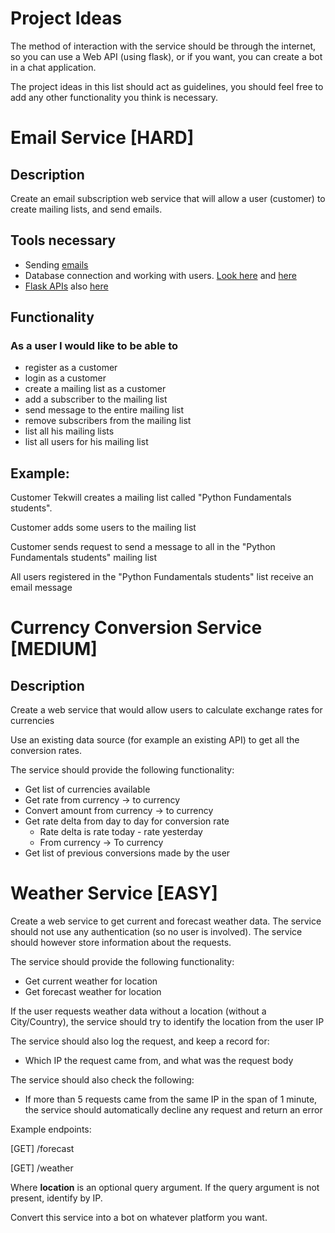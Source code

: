 # Project Ideas

The method of interaction with the service should be through the internet, so you can use a Web API (using flask), or if
you want, you can create a bot in a chat application.

The project ideas in this list should act as guidelines, you should feel free to add any other functionality you think
is necessary.

# Email Service [HARD]

## Description

Create an email subscription web service that will allow a user (customer) to create mailing lists, and send emails.

## Tools necessary

* Sending [emails](https://realpython.com/python-send-email/)
* Database connection and working with users. [Look here](/lessons/lesson_21)
  and [here](https://medium.com/@anubabajide/rest-api-authentication-in-flask-481518a7479b)
* [Flask APIs](lessons/lesson_18)
  also [here](https://programminghistorian.org/en/lessons/creating-apis-with-python-and-flask)

## Functionality

### As a user I would like to be able to

* register as a customer
* login as a customer
* create a mailing list as a customer
* add a subscriber to the mailing list
* send message to the entire mailing list
* remove subscribers from the mailing list
* list all his mailing lists
* list all users for his mailing list

## Example:

Customer Tekwill creates a mailing list called &quot;Python Fundamentals students&quot;.

Customer adds some users to the mailing list

Customer sends request to send a message to all in the &quot;Python Fundamentals students&quot; mailing list

All users registered in the &quot;Python Fundamentals students&quot; list receive an email message

# Currency Conversion Service [MEDIUM]

## Description

Create a web service that would allow users to calculate exchange rates for currencies

Use an existing data source (for example an existing API) to get all the conversion rates.

The service should provide the following functionality:

- Get list of currencies available
- Get rate from currency -> to currency
- Convert amount from currency -> to currency
- Get rate delta from day to day for conversion rate
    - Rate delta is rate today - rate yesterday
    - From currency -> To currency
- Get list of previous conversions made by the user

# Weather Service [EASY]

Create a web service to get current and forecast weather data. The service should not use any authentication (so no user
is involved). The service should however store information about the requests.

The service should provide the following functionality:

- Get current weather for location
- Get forecast weather for location

If the user requests weather data without a location (without a City/Country), the service should try to identify the
location from the user IP

The service should also log the request, and keep a record for:

- Which IP the request came from, and what was the request body

The service should also check the following:

- If more than 5 requests came from the same IP in the span of 1 minute, the service should automatically decline any
  request and return an error

Example endpoints:

[GET] /forecast

[GET] /weather

Where **location** is an optional query argument. If the query argument is not present, identify by IP.

Convert this service into a bot on whatever platform you want.
